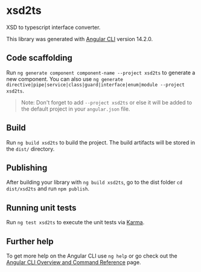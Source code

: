 # xsd2ts

XSD to typescript interface converter.

This library was generated with [Angular CLI](https://github.com/angular/angular-cli) version 14.2.0.

## Code scaffolding

Run `ng generate component component-name --project xsd2ts` to generate a new component. You can also use `ng generate directive|pipe|service|class|guard|interface|enum|module --project xsd2ts`.
> Note: Don't forget to add `--project xsd2ts` or else it will be added to the default project in your `angular.json` file. 

## Build

Run `ng build xsd2ts` to build the project. The build artifacts will be stored in the `dist/` directory.

## Publishing

After building your library with `ng build xsd2ts`, go to the dist folder `cd dist/xsd2ts` and run `npm publish`.

## Running unit tests

Run `ng test xsd2ts` to execute the unit tests via [Karma](https://karma-runner.github.io).

## Further help

To get more help on the Angular CLI use `ng help` or go check out the [Angular CLI Overview and Command Reference](https://angular.io/cli) page.
